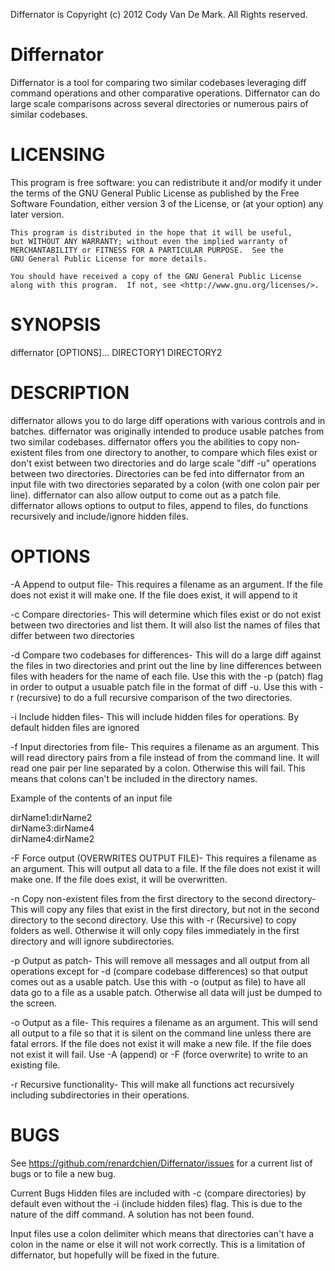 Differnator is Copyright (c) 2012 Cody Van De Mark. All Rights reserved.

Differnator
===========

Differnator is a tool for comparing two similar codebases leveraging diff command operations and other comparative operations. Differnator can do large scale comparisons across several directories or numerous pairs of similar codebases.


LICENSING
===========

  This program is free software: you can redistribute it and/or modify
    it under the terms of the GNU General Public License as published by
    the Free Software Foundation, either version 3 of the License, or
    (at your option) any later version.

    This program is distributed in the hope that it will be useful,
    but WITHOUT ANY WARRANTY; without even the implied warranty of
    MERCHANTABILITY or FITNESS FOR A PARTICULAR PURPOSE.  See the
    GNU General Public License for more details.

    You should have received a copy of the GNU General Public License
    along with this program.  If not, see <http://www.gnu.org/licenses/>.


SYNOPSIS
===========

differnator [OPTIONS]... DIRECTORY1 DIRECTORY2


DESCRIPTION
===========

differnator allows you to do large diff operations with various controls and in batches. differnator was originally intended to produce usable
patches from two similar codebases. differnator offers you the abilities to copy non-existent files from one directory to another, to compare
which files exist or don't exist between two directories and do large scale "diff -u" operations between two directories. Directories can be
fed into differnator from an input file with two directories separated by a colon (with one colon pair per line). differnator can also allow
output to come out as a patch file. differnator allows options to output to files, append to files, do functions recursively and 
include/ignore hidden files.


OPTIONS
===========
-A   Append to output file- This requires a filename as an argument. If the file does not exist it will make one. If the file does exist, 
it will append to it

-c   Compare directories- This will determine which files exist or do not exist between two directories and list them. It will also list the 
names of files that differ between two directories

-d   Compare two codebases for differences- This will do a large diff against the files in two directories and print out the line by line
differences between files with headers for the name of each file. Use this with the -p (patch) flag in order to output a usuable 
patch file in the format of diff -u. Use this with -r (recursive) to do a full recursive comparison of the two directories.

-i   Include hidden files- This will include hidden files for operations. By default hidden files are ignored

-f   Input directories from file- This requires a filename as an argument. This will read directory pairs from a file instead of from the 
command line. It will read one pair per line separated by a colon. Otherwise this will fail. This means that colons can't be included
in the directory names.

Example of the contents of an input file

dirName1:dirName2   
dirName3:dirName4   
dirName4:dirName2   

-F   Force output (OVERWRITES OUTPUT FILE)- This requires a filename as an argument. This will output all data to a file. If the file does not exist it will make one. If the
file does exist, it will be overwritten. 

-n   Copy non-existent files from the first directory to the second directory- This will copy any files that exist in the first directory, but not 
in the second directory to the second directory. Use this with -r (Recursive) to copy folders as well. Otherwise it will only copy
files immediately in the first directory and will ignore subdirectories.

-p   Output as patch- This will remove all messages and all output from all operations except for -d (compare codebase differences) so
that output comes out as a usable patch. Use this with -o (output as file) to have all data go to a file as a usable patch. Otherwise
all data will just be dumped to the screen.

-o   Output as a file- This requires a filename as an argument. This will send all output to a file so that it is silent on the command line
unless there are fatal errors. If the file does not exist it will make a new file. If the file does not exist it will fail. Use -A (append)
or -F (force overwrite) to write to an existing file. 

-r   Recursive functionality- This will make all functions act recursively including subdirectories in their operations.

BUGS
===========

See https://github.com/renardchien/Differnator/issues for a current list of bugs or to file a new bug. 

Current Bugs
Hidden files are included with -c (compare directories) by default even without the -i (include hidden files) flag. This is due to the 
nature of the diff command. A solution has not been found.

Input files use a colon delimiter which means that directories can't have a colon in the name or else it will not work correctly. 
This is a limitation of differnator, but hopefully will be fixed in the future.

